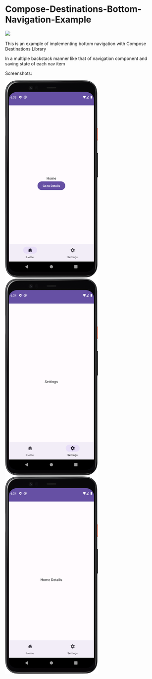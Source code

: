 # Compose-Destinations-Bottom-Navigation-Example

<a href="https://www.buymeacoffee.com/kashifmehmood"><img src="https://img.buymeacoffee.com/button-api/?text=Buy me a coffee&emoji=&slug=kashifmehmood&button_colour=FFDD00&font_colour=000000&font_family=Cookie&outline_colour=000000&coffee_colour=ffffff" /></a>

This is an example of implementing bottom navigation with Compose Destinations Library


In a multiple backstack manner like that of navigation component and saving state of each nav item


Screenshots:

<img src="Screenshot_20220520_183353.png?raw=true" width=300/>
<img src="Screenshot_20220520_183420.png?raw=true" width=300/>
<img src="Screenshot_20220520_183435.png?raw=true" width=300/>
